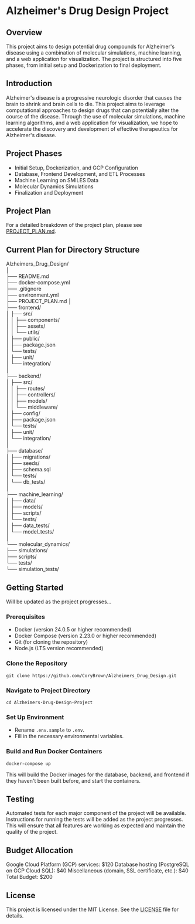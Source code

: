 # Alzheimer's Drug Design Project
## Overview
This project aims to design potential drug compounds for Alzheimer's disease using a combination of molecular simulations, machine learning, and a web application for visualization. The project is structured into five phases, from initial setup and Dockerization to final deployment.

## Introduction
Alzheimer's disease is a progressive neurologic disorder that causes the brain to shrink and brain cells to die. This project aims to leverage computational approaches to design drugs that can potentially alter the course of the disease. Through the use of molecular simulations, machine learning algorithms, and a web application for visualization, we hope to accelerate the discovery and development of effective therapeutics for Alzheimer's disease.

## Project Phases
- Initial Setup, Dockerization, and GCP Configuration
- Database, Frontend Development, and ETL Processes
- Machine Learning on SMILES Data
- Molecular Dynamics Simulations
- Finalization and Deployment

## Project Plan
For a detailed breakdown of the project plan, please see [PROJECT_PLAN.md](PROJECT_PLAN.md).

## Current Plan for Directory Structure
Alzheimers_Drug_Design/<br>
│<br>
├── README.md<br>
├── docker-compose.yml<br>
├── .gitignore<br>
├── environment.yml<br>
├── PROJECT_PLAN.md
│<br>
├── frontend/<br>
│   ├── src/<br>
│   │   ├── components/<br>
│   │   ├── assets/<br>
│   │   └── utils/<br>
│   ├── public/<br>
│   ├── package.json<br>
│   └── tests/<br>
│       ├── unit/<br>
│       └── integration/<br>
│<br>
├── backend/<br>
│   ├── src/<br>
│   │   ├── routes/<br>
│   │   ├── controllers/<br>
│   │   ├── models/<br>
│   │   └── middleware/<br>
│   ├── config/<br>
│   ├── package.json<br>
│   └── tests/<br>
│       ├── unit/<br>
│       └── integration/<br>
│<br>
├── database/<br>
│   ├── migrations/<br>
│   ├── seeds/<br>
│   ├── schema.sql<br>
│   └── tests/<br>
│       └── db_tests/<br>
│<br>
├── machine_learning/<br>
│   ├── data/<br>
│   ├── models/<br>
│   ├── scripts/<br>
│   └── tests/<br>
│       ├── data_tests/<br>
│       └── model_tests/<br>
│<br>
└── molecular_dynamics/<br>
    ├── simulations/<br>
    ├── scripts/<br>
    └── tests/<br>
        └── simulation_tests/<br>

## Getting Started
Will be updated as the project progresses...

### Prerequisites
- Docker (version 24.0.5 or higher recommended)
- Docker Compose (version 2.23.0 or higher recommended)
- Git (for cloning the repository)
- Node.js (LTS version recommended)

### Clone the Repository 
```
git clone https://github.com/CoryBrown/Alzheimers_Drug_Design.git
```
### Navigate to Project Directory 
```
cd Alzheimers-Drug-Design-Project
```
### Set Up Environment
- Rename `.env.sample` to `.env`.
- Fill in the necessary environmental variables.
### Build and Run Docker Containers
```
docker-compose up
```
This will build the Docker images for the database, backend, and frontend if they haven't been built before, and start the containers.
## Testing
Automated tests for each major component of the project will be available. Instructions for running the tests will be added as the project progresses. This will ensure that all features are working as expected and maintain the quality of the project.

## Budget Allocation
Google Cloud Platform (GCP) services: $120
Database hosting (PostgreSQL on GCP Cloud SQL): $40
Miscellaneous (domain, SSL certificate, etc.): $40
Total Budget: $200

## License
This project is licensed under the MIT License. See the [LICENSE](LICENSE) file for details.
